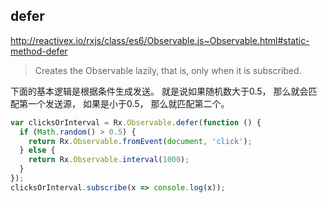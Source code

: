 ## defer
http://reactivex.io/rxjs/class/es6/Observable.js~Observable.html#static-method-defer

> Creates the Observable lazily, that is, only when it is subscribed.

下面的基本逻辑是根据条件生成发送。
就是说如果随机数大于0.5，
那么就会匹配第一个发送源，
如果是小于0.5，
那么就匹配第二个。

```js
var clicksOrInterval = Rx.Observable.defer(function () {
  if (Math.random() > 0.5) {
    return Rx.Observable.fromEvent(document, 'click');
  } else {
    return Rx.Observable.interval(1000);
  }
});
clicksOrInterval.subscribe(x => console.log(x));
```

